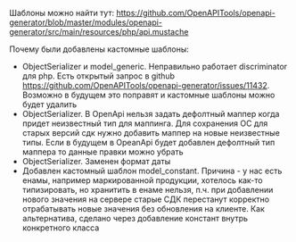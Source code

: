 Шаблоны можно найти тут: https://github.com/OpenAPITools/openapi-generator/blob/master/modules/openapi-generator/src/main/resources/php/api.mustache

Почему были добавлены кастомные шаблоны:
* ObjectSerializer и model_generic. Неправильно работает discriminator для php. 
  Есть открытый запрос в github https://github.com/OpenAPITools/openapi-generator/issues/11432. 
  Возможно в будущем это поправят и кастомные шаблоны можно будет удалить
* ObjectSerializer. В OpenApi нельзя задать дефолтный маппер когда придет неизвестный тип для маппинга. 
  Для сохранения ОС для старых версий сдк нужно добавить маппер на новые неизвестные типы. 
  Если в будущем в OpeanApi будет добавлен дефолтный тип маппера то данные правки можно убрать
* ObjectSerializer. Заменен формат даты
* Добавлен кастомный шаблон model_constant. Причина - у нас есть енамы, например маркированной продукции, хотелось как-то типизировать, 
  но хранитить в енаме нельзя, п.ч. при добавлении нового значения на сервере старые СДК перестанут корректно отрабатывать новые значения без обновления на клиенте.
  Как альтернатива, сделано через добавление констант внутрь конкретного класса
